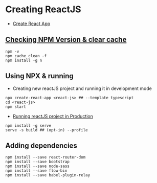 # Creating ReactJS
- [Create React App](https://create-react-app.dev/)
## [Checking NPM Version & clear cache](https://phoenixnap.com/kb/update-node-js-version)
```
npm -v
npm cache clean -f
npm install -g n
```

## Using NPX & running
- Creating new reactJS project and running it in development mode
```
npx create-react-app <react-js> ## --template typescript
cd <react-js>
npm start
```
- [Running reactJS project in Production](https://create-react-app.dev/docs/production-build/)
```
npm install -g serve
serve -s build ## (opt-in) --profile 
```

## Adding dependencies
```
npm install --save react-router-dom
npm install --save bootstrap
npm install --save node-sass
npm install --save flow-bin
npm install --save babel-plugin-relay

```
